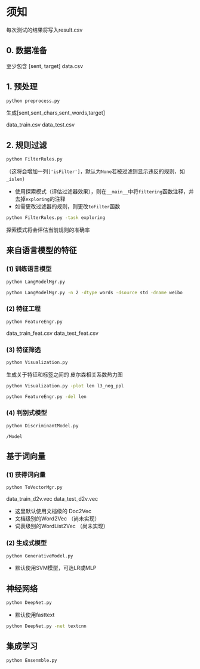 # 须知

每次测试的结果将写入result.csv

## 0. 数据准备
至少包含 [sent, target]
data.csv

## 1. 预处理
```Bash
python preprocess.py
```
生成[sent,sent_chars,sent_words,target]

data_train.csv
data_test.csv


## 2. 规则过滤
```Bash
python FilterRules.py
```
（这将会增加一列``['isFilter']``，默认为``None``若被过滤则显示违反的规则，如``_islen``）

- 使用探索模式（评估过滤器效果），则在`__main__`中将`filtering`函数注释，并去掉`exploring`的注释
- 如需更改过滤器的规则，则更改`toFilter`函数

```Bash
python FilterRules.py -task exploring
```
探索模式将会评估当前规则的准确率

## 来自语言模型的特征

### (1) 训练语言模型
```Bash
python LangModelMgr.py
```

```Bash
python LangModelMgr.py -n 2 -dtype words -dsource std -dname weibo
```

### (2) 特征工程
```Bash
python FeatureEngr.py
```
data_train_feat.csv
data_test_feat.csv


### (3) 特征筛选
```Bash
python Visualization.py
```
生成关于特征和标签之间的 皮尔森相关系数热力图

```Bash
python Visualization.py -plot len l3_neg_ppl
```

```Bash
python FeatureEngr.py -del len 
```



### (4) 判别式模型
```Bash
python DiscriminantModel.py
```

``/Model``



## 基于词向量

### (1) 获得词向量
```Bash
python ToVectorMgr.py
```

data_train_d2v.vec
data_test_d2v.vec

- 这里默认使用文档级的 Doc2Vec
- 文档级别的Word2Vec （尚未实现）
- 词表级别的WordList2Vec （尚未实现）

### (2) 生成式模型
```Bash
python GenerativeModel.py
```

- 默认使用SVM模型，可选LR或MLP



## 神经网络

```Bash
python DeepNet.py
```

- 默认使用fasttext


```Bash
python DeepNet.py -net textcnn
```



## 集成学习

```
python Ensenmble.py
```

